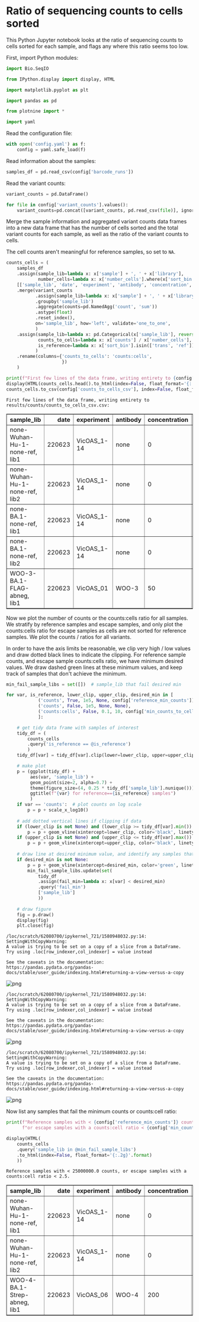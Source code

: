 # Ratio of sequencing counts to cells sorted
This Python Jupyter notebook looks at the ratio of sequencing counts to cells sorted for each sample, and flags any where this ratio seems too low.

First, import Python modules:


```python
import Bio.SeqIO

from IPython.display import display, HTML

import matplotlib.pyplot as plt

import pandas as pd

from plotnine import *

import yaml
```

Read the configuration file:


```python
with open('config.yaml') as f:
    config = yaml.safe_load(f)
```

Read information about the samples:


```python
samples_df = pd.read_csv(config['barcode_runs'])
```

Read the variant counts:


```python
variant_counts = pd.DataFrame()

for file in config['variant_counts'].values():
    variant_counts=pd.concat([variant_counts, pd.read_csv(file)], ignore_index=True)
```

Merge the sample information and aggregated variant counts data frames into a new data frame that has the number of cells sorted and the total variant counts for each sample, as well as the ratio of the variant counts to cells.

The cell counts aren't meaningful for reference samples, so set to `NA`.


```python
counts_cells = (
    samples_df
    .assign(sample_lib=lambda x: x['sample'] + ', ' + x['library'],
            number_cells=lambda x: x['number_cells'].where(x['sort_bin'] != 'ref', pd.NA))
    [['sample_lib', 'date', 'experiment', 'antibody', 'concentration', 'sort_bin', 'number_cells']]
    .merge(variant_counts
           .assign(sample_lib=lambda x: x['sample'] + ', ' + x['library'])
           .groupby('sample_lib')
           .aggregate(counts=pd.NamedAgg('count', 'sum'))
           .astype(float)
           .reset_index(),
           on='sample_lib', how='left', validate='one_to_one',
           )
    .assign(sample_lib=lambda x: pd.Categorical(x['sample_lib'], reversed(x['sample_lib'].unique()), ordered=True),
            counts_to_cells=lambda x: x['counts'] / x['number_cells'],
            is_reference=lambda x: x['sort_bin'].isin(['trans', 'ref']),
           )
    .rename(columns={'counts_to_cells': 'counts:cells',
                     })
    )

print(f"First few lines of the data frame, writing entirety to {config['counts_to_cells_csv']}:")
display(HTML(counts_cells.head().to_html(index=False, float_format='{:.2g}'.format)))
counts_cells.to_csv(config['counts_to_cells_csv'], index=False, float_format='%.3g')
```

    First few lines of the data frame, writing entirety to results/counts/counts_to_cells_csv.csv:



<table border="1" class="dataframe">
  <thead>
    <tr style="text-align: right;">
      <th>sample_lib</th>
      <th>date</th>
      <th>experiment</th>
      <th>antibody</th>
      <th>concentration</th>
      <th>sort_bin</th>
      <th>number_cells</th>
      <th>counts</th>
      <th>counts:cells</th>
      <th>is_reference</th>
    </tr>
  </thead>
  <tbody>
    <tr>
      <td>none-Wuhan-Hu-1-none-ref, lib1</td>
      <td>220623</td>
      <td>VicOAS_1-14</td>
      <td>none</td>
      <td>0</td>
      <td>ref</td>
      <td>NaN</td>
      <td>2.5e+07</td>
      <td>NaN</td>
      <td>True</td>
    </tr>
    <tr>
      <td>none-Wuhan-Hu-1-none-ref, lib2</td>
      <td>220623</td>
      <td>VicOAS_1-14</td>
      <td>none</td>
      <td>0</td>
      <td>ref</td>
      <td>NaN</td>
      <td>1.9e+07</td>
      <td>NaN</td>
      <td>True</td>
    </tr>
    <tr>
      <td>none-BA.1-none-ref, lib1</td>
      <td>220623</td>
      <td>VicOAS_1-14</td>
      <td>none</td>
      <td>0</td>
      <td>ref</td>
      <td>NaN</td>
      <td>2.6e+07</td>
      <td>NaN</td>
      <td>True</td>
    </tr>
    <tr>
      <td>none-BA.1-none-ref, lib2</td>
      <td>220623</td>
      <td>VicOAS_1-14</td>
      <td>none</td>
      <td>0</td>
      <td>ref</td>
      <td>NaN</td>
      <td>2.6e+07</td>
      <td>NaN</td>
      <td>True</td>
    </tr>
    <tr>
      <td>WOO-3-BA.1-FLAG-abneg, lib1</td>
      <td>220623</td>
      <td>VicOAS_01</td>
      <td>WOO-3</td>
      <td>50</td>
      <td>abneg</td>
      <td>1.3e+06</td>
      <td>5.7e+06</td>
      <td>4.3</td>
      <td>False</td>
    </tr>
  </tbody>
</table>


Now we plot the number of counts or the counts:cells ratio for all samples.
We stratify by reference samples and escape samples, and only plot the counts:cells ratio for escape samples as cells are not sorted for reference samples.
We plot the counts / ratios for all variants.

In order to have the axis limits be reasonable, we clip very high / low values and draw dotted black lines to indicate the clipping.
For reference sample counts, and escape sample counts:cells ratio, we have minimum desired values.
We draw dashed green lines at these minimum values, and keep track of samples that don't achieve the minimum.


```python
min_fail_sample_libs = set([])  # sample_lib that fail desired min

for var, is_reference, lower_clip, upper_clip, desired_min in [
            ('counts', True, 1e5, None, config['reference_min_counts']),
            ('counts', False, 1e5, None, None),
            ('counts:cells', False, 0.1, 10, config['min_counts_to_cells_ratio']),
            ]:

    # get tidy data frame with samples of interest
    tidy_df = (
        counts_cells
        .query('is_reference == @is_reference')
        )
    tidy_df[var] = tidy_df[var].clip(lower=lower_clip, upper=upper_clip).astype(float)

    # make plot
    p = (ggplot(tidy_df) +
         aes(var, 'sample_lib') +
         geom_point(size=2, alpha=0.7) +
         theme(figure_size=(4, 0.25 * tidy_df['sample_lib'].nunique())) +
         ggtitle(f"{var} for reference=={is_reference} samples")
         )
    if var == 'counts':  # plot counts on log scale
        p = p + scale_x_log10()
        
    # add dotted vertical lines if clipping if data
    if (lower_clip is not None) and (lower_clip >= tidy_df[var].min()):
        p = p + geom_vline(xintercept=lower_clip, color='black', linetype='dotted')
    if (upper_clip is not None) and (upper_clip <= tidy_df[var].max()):
        p = p + geom_vline(xintercept=upper_clip, color='black', linetype='dotted')
        
    # draw line at desired minimum value, and identify any samples that fail minimum
    if desired_min is not None:
        p = p + geom_vline(xintercept=desired_min, color='green', linetype='dashed')
        min_fail_sample_libs.update(set(
            tidy_df
            .assign(fail_min=lambda x: x[var] < desired_min)
            .query('fail_min')
            ['sample_lib']
            ))
    
    # draw figure
    fig = p.draw()
    display(fig)
    plt.close(fig)
```

    /loc/scratch/62080700/ipykernel_721/1580948032.py:14: SettingWithCopyWarning: 
    A value is trying to be set on a copy of a slice from a DataFrame.
    Try using .loc[row_indexer,col_indexer] = value instead
    
    See the caveats in the documentation: https://pandas.pydata.org/pandas-docs/stable/user_guide/indexing.html#returning-a-view-versus-a-copy



    
![png](counts_to_cells_ratio_files/counts_to_cells_ratio_11_1.png)
    


    /loc/scratch/62080700/ipykernel_721/1580948032.py:14: SettingWithCopyWarning: 
    A value is trying to be set on a copy of a slice from a DataFrame.
    Try using .loc[row_indexer,col_indexer] = value instead
    
    See the caveats in the documentation: https://pandas.pydata.org/pandas-docs/stable/user_guide/indexing.html#returning-a-view-versus-a-copy



    
![png](counts_to_cells_ratio_files/counts_to_cells_ratio_11_3.png)
    


    /loc/scratch/62080700/ipykernel_721/1580948032.py:14: SettingWithCopyWarning: 
    A value is trying to be set on a copy of a slice from a DataFrame.
    Try using .loc[row_indexer,col_indexer] = value instead
    
    See the caveats in the documentation: https://pandas.pydata.org/pandas-docs/stable/user_guide/indexing.html#returning-a-view-versus-a-copy



    
![png](counts_to_cells_ratio_files/counts_to_cells_ratio_11_5.png)
    


Now list any samples that fail the minimum counts or counts:cell ratio:


```python
print(f"Reference samples with < {config['reference_min_counts']} counts, "
      f"or escape samples with a counts:cell ratio < {config['min_counts_to_cells_ratio']}.")

display(HTML(
    counts_cells
    .query('sample_lib in @min_fail_sample_libs')
    .to_html(index=False, float_format='{:.2g}'.format)
    ))
```

    Reference samples with < 25000000.0 counts, or escape samples with a counts:cell ratio < 2.5.



<table border="1" class="dataframe">
  <thead>
    <tr style="text-align: right;">
      <th>sample_lib</th>
      <th>date</th>
      <th>experiment</th>
      <th>antibody</th>
      <th>concentration</th>
      <th>sort_bin</th>
      <th>number_cells</th>
      <th>counts</th>
      <th>counts:cells</th>
      <th>is_reference</th>
    </tr>
  </thead>
  <tbody>
    <tr>
      <td>none-Wuhan-Hu-1-none-ref, lib1</td>
      <td>220623</td>
      <td>VicOAS_1-14</td>
      <td>none</td>
      <td>0</td>
      <td>ref</td>
      <td>NaN</td>
      <td>2.5e+07</td>
      <td>NaN</td>
      <td>True</td>
    </tr>
    <tr>
      <td>none-Wuhan-Hu-1-none-ref, lib2</td>
      <td>220623</td>
      <td>VicOAS_1-14</td>
      <td>none</td>
      <td>0</td>
      <td>ref</td>
      <td>NaN</td>
      <td>1.9e+07</td>
      <td>NaN</td>
      <td>True</td>
    </tr>
    <tr>
      <td>WOO-4-BA.1-Strep-abneg, lib1</td>
      <td>220623</td>
      <td>VicOAS_06</td>
      <td>WOO-4</td>
      <td>200</td>
      <td>abneg</td>
      <td>1.4e+06</td>
      <td>3.3e+06</td>
      <td>2.3</td>
      <td>False</td>
    </tr>
  </tbody>
</table>



```python

```
